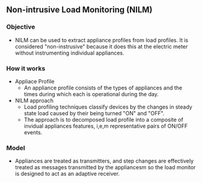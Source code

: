 ## Non-intrusive Load Monitoring (NILM)


### Objective
- NILM can be used to extract appliance profiles from load profiles. It is considered "non-instrusive" because it does this at the electric meter without instrumenting individual appliances. 

### How it works
- Appliace Profile
  - An appliance profile consists of the types of appliances and the times during which each is operational during the day.
- NILM approach
  - Load profiling techniques classify devices by the changes in steady state load caused by their being turned "ON" and "OFF".
  - The approach is to decomposed load profile into a composite of invidual appliances features, i,e,m representative pairs of ON/OFF events.

### Model
- Appliances are treated as transmitters, and step changes are effectively treated as messages transmitted by the appliancesm so the load monitor is designed to act as an adaptive receiver.
